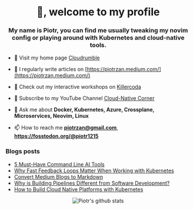 <h1 align="center">👋, welcome to my profile</h1>
<h3 align="center">My name is Piotr, you can find me usually tweaking my novim
config or playing around with Kubernetes and cloud-native tools.</h3>

- 🔭 Visit my home page [Cloudrumble](https://www.cloudrumble.net)

- 📝 I regularly write articles on [https://piotrzan.medium.com/](https://piotrzan.medium.com/)

- 🌱 Check out my interactive workshops on [Killercoda](https://killercoda.com/decoder)
  
- 🎥 Subscribe to my YouTube Channel [Cloud-Native Corner](https://www.youtube.com/channel/UCkWVN7H3JqGtJ5Pv5bvCrAw)

- 💬 Ask me about **Docker, Kubernetes, Azure, Crossplane, Microservices, Neovim, Linux**

- 📫 How to reach me **piotrzan@gmail.com**, **https://fosstodon.org/@piotr1215**

### Blogs posts

<!-- BLOG-POST-LIST:START -->
- [5 Must-Have Command Line AI Tools](https://itnext.io/5-must-have-command-line-ai-tools-839b0cf95c97?source=rss-3c5c31a7d1d7------2)
- [Why Fast Feedback Loops Matter When Working with Kubernetes](https://itnext.io/why-fast-feedback-loops-matter-when-working-with-kubernetes-58b8d2cb8e8e?source=rss-3c5c31a7d1d7------2)
- [Convert Medium Blogs to Markdown](https://itnext.io/convert-medium-blogs-to-markdown-3d8d1facac98?source=rss-3c5c31a7d1d7------2)
- [Why is Building Pipelines Different from Software Development?](https://itnext.io/why-is-building-pipelines-different-from-software-development-13ebd479edc4?source=rss-3c5c31a7d1d7------2)
- [How to Build Cloud Native Platforms with Kubernetes](https://itnext.io/how-to-build-cloud-native-platforms-with-kubernetes-1f0901a63a04?source=rss-3c5c31a7d1d7------2)
<!-- BLOG-POST-LIST:END -->

<p align="center">
  <img
  src="https://github-readme-stats.vercel.app/api?username=piotr1215&count_private=true" alt="Piotr's github stats">
</p>
